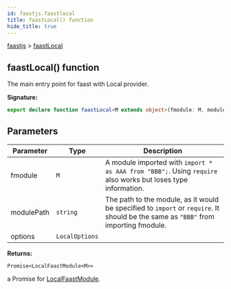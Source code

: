 ```yaml
---
id: faastjs.faastlocal
title: faastLocal() function
hide_title: true
---
```

[faastjs](./faastjs.md) &gt; [faastLocal](./faastjs.faastlocal.md)

## faastLocal() function

The main entry point for faast with Local provider.

<b>Signature:</b>

```typescript
export declare function faastLocal<M extends object>(fmodule: M, modulePath: string, options?: LocalOptions): Promise<LocalFaastModule<M>>;
```

## Parameters

|  Parameter | Type | Description |
|  --- | --- | --- |
|  fmodule | <code>M</code> | A module imported with <code>import * as AAA from &quot;BBB&quot;;</code>. Using <code>require</code> also works but loses type information. |
|  modulePath | <code>string</code> | The path to the module, as it would be specified to <code>import</code> or <code>require</code>. It should be the same as <code>&quot;BBB&quot;</code> from importing fmodule. |
|  options | <code>LocalOptions</code> |  |

<b>Returns:</b>

`Promise<LocalFaastModule<M>>`

a Promise for [LocalFaastModule](./faastjs.localfaastmodule.md)<!-- -->.
